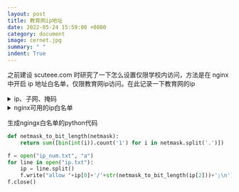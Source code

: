```yaml
---
layout: post
title: 教育网ip地址
date: 2022-05-24 15:59:00 +0800
category: document
image: cernet.jpg
summary: " "
indent: True
---
```


之前建设 scuteee.com 时研究了一下怎么设置仅限学校内访问，方法是在 nginx 中开启 ip 地址白名单，仅限教育网ip访问。在此记录一下教育网的ip

<details>
<summary>ip、子网、掩码</summary>
{% highlight c %}
1.51.0.0        0.0.255.255    255.255.0.0
1.184.0.0       0.1.255.255    255.254.0.0
42.244.0.0      0.3.255.255    255.252.0.0
49.52.0.0       0.3.255.255    255.252.0.0
49.120.0.0      0.3.255.255    255.252.0.0
49.140.0.0      0.1.255.255    255.254.0.0
49.208.0.0      0.1.255.255    255.254.0.0
58.17.0.0       0.0.255.255    255.255.0.0
58.24.0.0       0.1.255.255    255.254.0.0
58.154.0.0      0.1.255.255    255.254.0.0
58.192.0.0     0.15.255.255    255.240.0.0
58.240.0.0      0.1.255.255    255.254.0.0
59.32.0.0      0.15.255.255    255.240.0.0
59.64.0.0      0.15.255.255    255.240.0.0
60.0.0.0       0.31.255.255    255.224.0.0
60.63.0.0       0.0.255.255    255.255.0.0
61.28.0.0        0.0.15.255    255.255.240.0
61.48.0.0       0.7.255.255    255.248.0.0
61.128.0.0     0.63.255.255    255.192.0.0
61.232.0.0      0.3.255.255    255.252.0.0
61.236.0.0      0.1.255.255    255.254.0.0
61.240.0.0      0.3.255.255    255.252.0.0
101.4.0.0       0.3.255.255    255.252.0.0
101.76.0.0      0.1.255.255    255.254.0.0
110.64.0.0      0.1.255.255    255.254.0.0
111.114.0.0     0.1.255.255    255.254.0.0
111.116.0.0     0.1.255.255    255.254.0.0
111.186.0.0     0.1.255.255    255.254.0.0
113.54.0.0      0.1.255.255    255.254.0.0
114.212.0.0     0.1.255.255    255.254.0.0
114.214.0.0     0.0.255.255    255.255.0.0
115.24.0.0      0.3.255.255    255.252.0.0
115.154.0.0     0.1.255.255    255.254.0.0
115.156.0.0     0.1.255.255    255.254.0.0
115.158.0.0     0.0.255.255    255.255.0.0
116.13.0.0      0.0.255.255    255.255.0.0
116.56.0.0      0.1.255.255    255.254.0.0
118.202.0.0     0.1.255.255    255.254.0.0
118.228.0.0     0.1.255.255    255.254.0.0
118.230.0.0     0.0.255.255    255.255.0.0
120.94.0.0      0.1.255.255    255.254.0.0
121.48.0.0      0.1.255.255    255.254.0.0
121.52.160.0     0.0.31.255    255.255.224.0
121.192.0.0     0.3.255.255    255.252.0.0
121.248.0.0     0.3.255.255    255.252.0.0
122.204.0.0     0.3.255.255    255.252.0.0
125.216.0.0     0.7.255.255    255.248.0.0
137.189.0.0     0.0.255.255    255.255.0.0
140.113.0.0     0.0.255.255    255.255.0.0
143.89.0.0      0.0.255.255    255.255.0.0
144.214.0.0     0.0.255.255    255.255.0.0
147.8.0.0       0.0.255.255    255.255.0.0
152.101.0.0     0.0.255.255    255.255.0.0
152.104.0.0     0.0.255.255    255.255.0.0
158.132.0.0     0.0.255.255    255.255.0.0
158.182.0.0     0.0.255.255    255.255.0.0
159.226.0.0     0.0.255.255    255.255.0.0
161.207.0.0     0.0.255.255    255.255.0.0
162.105.0.0     0.0.255.255    255.255.0.0
166.111.0.0     0.0.255.255    255.255.0.0
167.139.0.0     0.0.255.255    255.255.0.0
168.160.0.0     0.0.255.255    255.255.0.0
175.185.0.0     0.0.255.255    255.255.0.0
175.186.0.0     0.1.255.255    255.254.0.0
180.84.0.0      0.1.255.255    255.254.0.0
180.201.0.0     0.0.255.255    255.255.0.0
180.208.0.0     0.1.255.255    255.254.0.0
183.168.0.0     0.1.255.255    255.254.0.0
183.170.0.0     0.0.255.255    255.255.0.0
183.172.0.0     0.3.255.255    255.252.0.0
192.86.104.0      0.0.0.255    255.255.255.0
202.4.128.0      0.0.31.255    255.255.224.0
202.38.0.0      0.0.255.255    255.255.0.0
202.40.192.0     0.0.31.255    255.255.224.0
202.45.32.0      0.0.31.255    255.255.224.0
202.75.64.0      0.0.31.255    255.255.224.0
202.84.16.0       0.0.1.255    255.255.254.0
202.95.0.0       0.0.31.255    255.255.224.0
202.96.0.0     0.15.255.255    255.240.0.0
202.112.0.0     0.7.255.255    255.248.0.0
202.120.0.0     0.1.255.255    255.254.0.0
202.122.32.0     0.0.15.255    255.255.240.0
202.127.0.0      0.0.63.255    255.255.192.0
202.127.128.0   0.0.127.255    255.255.128.0
202.130.0.0      0.0.31.255    255.255.224.0
202.130.224.0    0.0.31.255    255.255.224.0
202.131.208.0    0.0.15.255    255.255.240.0
202.189.96.0     0.0.31.255    255.255.224.0
202.192.0.0    0.15.255.255    255.240.0.0
203.81.16.0      0.0.15.255    255.255.240.0
203.87.224.0     0.0.31.255    255.255.224.0
203.93.0.0      0.0.255.255    255.255.0.0
203.128.128.0    0.0.31.255    255.255.224.0
203.192.0.0      0.0.31.255    255.255.224.0
203.207.64.0     0.0.63.255    255.255.192.0
203.207.128.0   0.0.127.255    255.255.128.0
203.208.0.0      0.0.31.255    255.255.224.0
203.212.0.0      0.0.15.255    255.255.240.0
210.5.0.0        0.0.31.255    255.255.224.0
210.12.0.0      0.1.255.255    255.254.0.0
210.14.160.0     0.0.31.255    255.255.224.0
210.14.192.0     0.0.63.255    255.255.192.0
210.15.0.0      0.0.127.255    255.255.128.0
210.15.128.0     0.0.63.255    255.255.192.0
210.21.0.0      0.0.255.255    255.255.0.0
210.22.0.0      0.0.255.255    255.255.0.0
210.25.0.0      0.0.127.255    255.255.128.0
210.25.128.0     0.0.63.255    255.255.192.0
210.26.0.0      0.1.255.255    255.254.0.0
210.28.0.0      0.3.255.255    255.252.0.0
210.32.0.0     0.15.255.255    255.240.0.0
210.51.0.0      0.0.255.255    255.255.0.0
210.52.0.0      0.1.255.255    255.254.0.0
210.72.0.0      0.3.255.255    255.252.0.0
210.76.0.0      0.1.255.255    255.254.0.0
210.78.0.0      0.0.255.255    255.255.0.0
210.79.224.0     0.0.31.255    255.255.224.0
210.82.0.0      0.1.255.255    255.254.0.0
210.192.96.0     0.0.31.255    255.255.224.0
211.64.0.0      0.7.255.255    255.248.0.0
211.80.0.0     0.15.255.255    255.240.0.0
211.96.0.0      0.7.255.255    255.248.0.0
211.136.0.0     0.7.255.255    255.248.0.0
211.144.0.0    0.15.255.255    255.240.0.0
211.160.0.0     0.7.255.255    255.248.0.0
218.0.0.0      0.31.255.255    255.224.0.0
218.56.0.0      0.7.255.255    255.248.0.0
218.64.0.0     0.31.255.255    255.224.0.0
218.96.0.0      0.3.255.255    255.252.0.0
218.104.0.0     0.3.255.255    255.252.0.0
218.108.0.0     0.0.255.255    255.255.0.0
218.192.0.0    0.15.255.255    255.240.0.0
218.240.0.0     0.7.255.255    255.248.0.0
219.72.0.0      0.0.255.255    255.255.0.0
219.128.0.0    0.31.255.255    255.224.0.0
219.216.0.0     0.7.255.255    255.248.0.0
219.224.0.0    0.15.255.255    255.240.0.0
219.242.0.0     0.1.255.255    255.254.0.0
219.244.0.0     0.3.255.255    255.252.0.0
220.160.0.0    0.31.255.255    255.224.0.0
220.192.0.0    0.15.255.255    255.240.0.0
220.234.0.0     0.0.255.255    255.255.0.0
220.248.0.0     0.3.255.255    255.252.0.0
220.252.0.0     0.0.255.255    255.255.0.0
221.0.0.0      0.15.255.255    255.240.0.0
221.130.0.0     0.1.255.255    255.254.0.0
221.137.0.0     0.0.255.255    255.255.0.0
221.172.0.0     0.3.255.255    255.252.0.0
221.192.0.0     0.7.255.255    255.248.0.0
221.200.0.0     0.3.255.255    255.252.0.0
221.204.0.0     0.1.255.255    255.254.0.0
221.208.0.0     0.3.255.255    255.252.0.0
221.212.0.0     0.0.255.255    255.255.0.0
221.214.0.0     0.1.255.255    255.254.0.0
221.216.0.0     0.7.255.255    255.248.0.0
221.224.0.0    0.15.255.255    255.240.0.0
222.16.0.0     0.15.255.255    255.240.0.0
222.32.0.0     0.31.255.255    255.224.0.0
222.64.0.0     0.31.255.255    255.224.0.0
222.132.0.0     0.3.255.255    255.252.0.0
222.136.0.0     0.7.255.255    255.248.0.0
222.160.0.0     0.3.255.255    255.252.0.0
222.168.0.0     0.7.255.255    255.248.0.0
222.176.0.0    0.15.255.255    255.240.0.0
222.192.0.0    0.15.255.255    255.240.0.0
222.208.0.0     0.7.255.255    255.248.0.0
222.216.0.0     0.1.255.255    255.254.0.0
222.218.0.0     0.0.255.255    255.255.0.0
222.222.0.0     0.1.255.255    255.254.0.0
222.240.0.0     0.7.255.255    255.248.0.0
223.2.0.0       0.1.255.255    255.254.0.0
223.128.0.0     0.1.255.255    255.254.0.0
{% endhighlight %}
</details>

<details>
<summary>nginx可用的ip白名单</summary>
{% highlight c %}
allow 1.51.0.0/16;
allow 1.184.0.0/15;
allow 42.244.0.0/14;
allow 49.52.0.0/14;
allow 49.120.0.0/14;
allow 49.140.0.0/15;
allow 49.208.0.0/15;
allow 58.17.0.0/16;
allow 58.24.0.0/15;
allow 58.154.0.0/15;
allow 58.192.0.0/12;
allow 58.240.0.0/15;
allow 59.32.0.0/12;
allow 59.64.0.0/12;
allow 60.0.0.0/11;
allow 60.63.0.0/16;
allow 61.28.0.0/20;
allow 61.48.0.0/13;
allow 61.128.0.0/10;
allow 61.232.0.0/14;
allow 61.236.0.0/15;
allow 61.240.0.0/14;
allow 101.4.0.0/14;
allow 101.76.0.0/15;
allow 110.64.0.0/15;
allow 111.114.0.0/15;
allow 111.116.0.0/15;
allow 111.186.0.0/15;
allow 113.54.0.0/15;
allow 114.212.0.0/15;
allow 114.214.0.0/16;
allow 115.24.0.0/14;
allow 115.154.0.0/15;
allow 115.156.0.0/15;
allow 115.158.0.0/16;
allow 116.13.0.0/16;
allow 116.56.0.0/15;
allow 118.202.0.0/15;
allow 118.228.0.0/15;
allow 118.230.0.0/16;
allow 120.94.0.0/15;
allow 121.48.0.0/15;
allow 121.52.160.0/19;
allow 121.192.0.0/14;
allow 121.248.0.0/14;
allow 122.204.0.0/14;
allow 125.216.0.0/13;
allow 137.189.0.0/16;
allow 140.113.0.0/16;
allow 143.89.0.0/16;
allow 144.214.0.0/16;
allow 147.8.0.0/16;
allow 152.101.0.0/16;
allow 152.104.0.0/16;
allow 158.132.0.0/16;
allow 158.182.0.0/16;
allow 159.226.0.0/16;
allow 161.207.0.0/16;
allow 162.105.0.0/16;
allow 166.111.0.0/16;
allow 167.139.0.0/16;
allow 168.160.0.0/16;
allow 175.185.0.0/16;
allow 175.186.0.0/15;
allow 180.84.0.0/15;
allow 180.201.0.0/16;
allow 180.208.0.0/15;
allow 183.168.0.0/15;
allow 183.170.0.0/16;
allow 183.172.0.0/14;
allow 192.86.104.0/24;
allow 202.4.128.0/19;
allow 202.38.0.0/16;
allow 202.40.192.0/19;
allow 202.45.32.0/19;
allow 202.75.64.0/19;
allow 202.84.16.0/23;
allow 202.95.0.0/19;
allow 202.96.0.0/12;
allow 202.112.0.0/13;
allow 202.120.0.0/15;
allow 202.122.32.0/20;
allow 202.127.0.0/18;
allow 202.127.128.0/17;
allow 202.130.0.0/19;
allow 202.130.224.0/19;
allow 202.131.208.0/20;
allow 202.189.96.0/19;
allow 202.192.0.0/12;
allow 203.81.16.0/20;
allow 203.87.224.0/19;
allow 203.93.0.0/16;
allow 203.128.128.0/19;
allow 203.192.0.0/19;
allow 203.207.64.0/18;
allow 203.207.128.0/17;
allow 203.208.0.0/19;
allow 203.212.0.0/20;
allow 210.5.0.0/19;
allow 210.12.0.0/15;
allow 210.14.160.0/19;
allow 210.14.192.0/18;
allow 210.15.0.0/17;
allow 210.15.128.0/18;
allow 210.21.0.0/16;
allow 210.22.0.0/16;
allow 210.25.0.0/17;
allow 210.25.128.0/18;
allow 210.26.0.0/15;
allow 210.28.0.0/14;
allow 210.32.0.0/12;
allow 210.51.0.0/16;
allow 210.52.0.0/15;
allow 210.72.0.0/14;
allow 210.76.0.0/15;
allow 210.78.0.0/16;
allow 210.79.224.0/19;
allow 210.82.0.0/15;
allow 210.192.96.0/19;
allow 211.64.0.0/13;
allow 211.80.0.0/12;
allow 211.96.0.0/13;
allow 211.136.0.0/13;
allow 211.144.0.0/12;
allow 211.160.0.0/13;
allow 218.0.0.0/11;
allow 218.56.0.0/13;
allow 218.64.0.0/11;
allow 218.96.0.0/14;
allow 218.104.0.0/14;
allow 218.108.0.0/16;
allow 218.192.0.0/12;
allow 218.240.0.0/13;
allow 219.72.0.0/16;
allow 219.128.0.0/11;
allow 219.216.0.0/13;
allow 219.224.0.0/12;
allow 219.242.0.0/15;
allow 219.244.0.0/14;
allow 220.160.0.0/11;
allow 220.192.0.0/12;
allow 220.234.0.0/16;
allow 220.248.0.0/14;
allow 220.252.0.0/16;
allow 221.0.0.0/12;
allow 221.130.0.0/15;
allow 221.137.0.0/16;
allow 221.172.0.0/14;
allow 221.192.0.0/13;
allow 221.200.0.0/14;
allow 221.204.0.0/15;
allow 221.208.0.0/14;
allow 221.212.0.0/16;
allow 221.214.0.0/15;
allow 221.216.0.0/13;
allow 221.224.0.0/12;
allow 222.16.0.0/12;
allow 222.32.0.0/11;
allow 222.64.0.0/11;
allow 222.132.0.0/14;
allow 222.136.0.0/13;
allow 222.160.0.0/14;
allow 222.168.0.0/13;
allow 222.176.0.0/12;
allow 222.192.0.0/12;
allow 222.208.0.0/13;
allow 222.216.0.0/15;
allow 222.218.0.0/16;
allow 222.222.0.0/15;
allow 222.240.0.0/13;
allow 223.2.0.0/15;
allow 223.128.0.0/15;
{% endhighlight %}
</details>


生成ngingx白名单的python代码

```python
def netmask_to_bit_length(netmask):
    return sum([bin(int(i)).count('1') for i in netmask.split('.')])

f = open("ip_num.txt", "a")
for line in open("ip.txt"):
    ip = line.split()
    f.write("allow "+ip[0]+'/'+str(netmask_to_bit_length(ip[2]))+';\n')
f.close()
```
